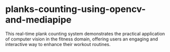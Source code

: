 # planks-counting-using-opencv-and-mediapipe
This real-time plank counting system demonstrates the practical application of computer vision in the fitness domain, offering users an engaging and interactive way to enhance their workout routines.
